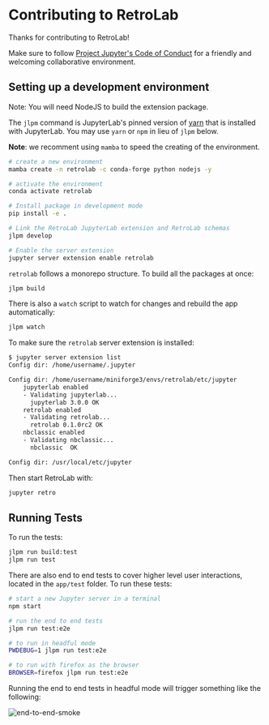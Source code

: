 # Contributing to RetroLab

Thanks for contributing to RetroLab!

Make sure to follow [Project Jupyter's Code of Conduct](https://github.com/jupyter/governance/blob/master/conduct/code_of_conduct.md)
for a friendly and welcoming collaborative environment.

## Setting up a development environment

Note: You will need NodeJS to build the extension package.

The `jlpm` command is JupyterLab's pinned version of [yarn](https://yarnpkg.com/) that is installed with JupyterLab. You may use
`yarn` or `npm` in lieu of `jlpm` below.

**Note**: we recomment using `mamba` to speed the creating of the environment.

```bash
# create a new environment
mamba create -n retrolab -c conda-forge python nodejs -y

# activate the environment
conda activate retrolab

# Install package in development mode
pip install -e .

# Link the RetroLab JupyterLab extension and RetroLab schemas
jlpm develop

# Enable the server extension
jupyter server extension enable retrolab
```

`retrolab` follows a monorepo structure. To build all the packages at once:

```bash
jlpm build
```

There is also a `watch` script to watch for changes and rebuild the app automatically:

```bash
jlpm watch
```

To make sure the `retrolab` server extension is installed:

```bash
$ jupyter server extension list
Config dir: /home/username/.jupyter

Config dir: /home/username/miniforge3/envs/retrolab/etc/jupyter
    jupyterlab enabled
    - Validating jupyterlab...
      jupyterlab 3.0.0 OK
    retrolab enabled
    - Validating retrolab...
      retrolab 0.1.0rc2 OK
    nbclassic enabled
    - Validating nbclassic...
      nbclassic  OK

Config dir: /usr/local/etc/jupyter
```

Then start RetroLab with:

```bash
jupyter retro
```

## Running Tests

To run the tests:

```bash
jlpm run build:test
jlpm run test
```

There are also end to end tests to cover higher level user interactions, located in the `app/test` folder. To run these tests:

```bash
# start a new Jupyter server in a terminal
npm start

# run the end to end tests
jlpm run test:e2e

# to run in headful mode
PWDEBUG=1 jlpm run test:e2e

# to run with firefox as the browser
BROWSER=firefox jlpm run test:e2e
```

Running the end to end tests in headful mode will trigger something like the following:

![end-to-end-smoke](https://user-images.githubusercontent.com/591645/106299215-34a67b00-6255-11eb-854c-756a8790246b.gif)
